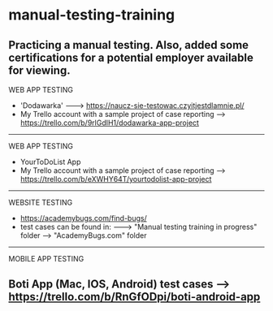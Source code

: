 # manual-testing-training
Practicing a manual testing. Also, added some certifications for a potential employer available for viewing.
------------------------------

WEB APP TESTING

- 'Dodawarka' ---> https://naucz-sie-testowac.czyitjestdlamnie.pl/ 
- My Trello account with a sample project of case reporting --> https://trello.com/b/9rlGdIH1/dodawarka-app-project

--------------------------------------

WEB APP TESTING

- YourToDoList App
- My Trello account with a sample project of case reporting --> https://trello.com/b/eXWHY64T/yourtodolist-app-project

-------------------------------

WEBSITE TESTING

- https://academybugs.com/find-bugs/
- test cases can be found in: ---> "Manual testing training in progress" folder --> "AcademyBugs.com" folder

-----------------------------------------------------

MOBILE APP TESTING

Boti App (Mac, IOS, Android)
test cases --> https://trello.com/b/RnGfODpi/boti-android-app
----------------------
